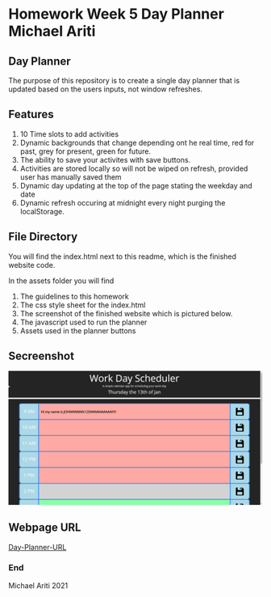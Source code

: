 # Homework Week 5 Day Planner Michael Ariti

## Day Planner

The purpose of this repository is to create a single day planner that is updated based on the users inputs, not window refreshes.

## Features

1. 10 Time slots to add activities
2. Dynamic backgrounds that change depending ont he real time, red for past, grey for present, green for future.
3. The ability to save your activites with save buttons.
4. Activities are stored locally so will not be wiped on refresh, provided user has manually saved them
5. Dynamic day updating at the top of the page stating the weekday and date
6. Dynamic refresh occuring at midnight every night purging the localStorage.

## File Directory

You will find the index.html next to this readme, which is the finished website code.

In the assets folder you will find 
1. The guidelines to this homework
2. The css style sheet for the index.html
3. The screenshot of the finished website which is pictured below.
4. The javascript used to run the planner
5. Assets used in the planner buttons

## Secreenshot

![Coding-Quiz-Screenshot](./Assets/images/day-Planner.png)

## Webpage URL
[Day-Planner-URL](https://https://michaelfellas.github.io/Daily-Planner/)

### End

Michael Ariti 2021